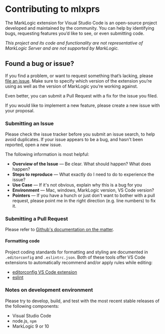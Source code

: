 # Contributing to mlxprs

The MarkLogic extension for Visual Studio Code is an open-source project developed and maintained by the community. You can help by identifying bugs, requesting features you’d like to see, or even submitting code.

_This project and its code and functionality are not representative of MarkLogic Server and are not supported by MarkLogic._

## Found a bug or issue?

If you find a problem, or want to request something that’s lacking, please [file an issue](https://github.com/mikrovvelle/mlxprs/issues/new). Make sure to specify which version of the extension you’re using as well as the version of MarkLogic you’re working against.

Even better, you can submit a Pull Request with a fix for the issue you filed.

If you would like to implement a new feature, please create a new issue with your proposal.

### Submitting an Issue

Please check the issue tracker before you submit an issue search, to help avoid duplicates. If your issue appears to be a bug, and hasn't been reported, open a new issue. 

The following information is most helpful:

* **Overview of the Issue** — Be clear. What should happen? What does happen?
* **Steps to reproduce** — What exactly do I need to do to experience the issue?
* **Use Case** — If it's not obvious, explain why this is a bug for you
* **Environment** — Mac, windows, MarkLogic version, VS Code version?
* **Pointers** — If you have a hunch or just don't want to bother with a pull request,
please point me in the right direction (e.g. line numbers) to fix it.

### Submitting a Pull Request

Please refer to [Github's documentation on the matter](https://help.github.com/articles/creating-a-pull-request/).

#### Formatting code

Project coding standards for formatting and styling are documented in `.editorconfig` and `.eslintrc.json`. Both of these tools offer VS Code extensions to automatically recommend and/or apply rules while editing:

- [editorconfig VS Code extension](https://marketplace.visualstudio.com/items?itemName=EditorConfig.EditorConfig) 
- [eslint](https://marketplace.visualstudio.com/items?itemName=dbaeumer.vscode-eslint)

### Notes on development environment

Please try to develop, build, and test with the most recent stable releases of the following components:

- Visual Studio Code
- node.js, `npm`
- MarkLogic 9 or 10
